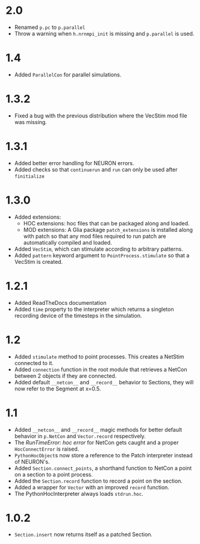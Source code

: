 # 2.0

* Renamed `p.pc` to `p.parallel`
* Throw a warning when `h.nrnmpi_init` is missing and `p.parallel` is used.

# 1.4

* Added `ParallelCon` for parallel simulations.

# 1.3.2

* Fixed a bug with the previous distribution where the VecStim mod file was missing.

# 1.3.1

* Added better error handling for NEURON errors.
* Added checks so that `continuerun` and `run` can only be used after `finitialize`

# 1.3.0

* Added extensions:
  * HOC extensions: hoc files that can be packaged along and loaded.
  * MOD extensions: A Glia package `patch_extensions` is installed along with patch so
    that any mod files required to run patch are automatically compiled and loaded.
* Added `VecStim`, which can stimulate according to arbitrary patterns.
* Added `pattern` keyword argument to `PointProcess.stimulate` so that a VecStim is
  created.

# 1.2.1

* Added ReadTheDocs documentation
* Added `time` property to the interpreter which returns a singleton recording device of
  the timesteps in the simulation.

# 1.2

* Added `stimulate` method to point processes. This creates a NetStim connected to it.
* Added `connection` function in the root module that retrieves a NetCon between 2 objects
  if they are connected.
* Added default `__netcon__` and `__record__` behavior to Sections, they will now refer to
  the Segment at x=0.5.

# 1.1

* Added `__netcon__` and `__record__` magic methods for better default behavior in
  `p.NetCon` and `Vector.record` respectively.
* The _RunTimeError: hoc error_ for NetCon gets caught and a proper `HocConnectError` is
  raised.
* `PythonHocObject`s now store a reference to the Patch interpreter instead of NEURON's.
* Added `Section.connect_points`, a shorthand function to NetCon a point on a section to
  a point process.
* Added the `Section.record` function to record a point on the section.
* Added a wrapper for `Vector` with an improved `record` function.
* The PythonHocInterpreter always loads `stdrun.hoc`.


# 1.0.2

* `Section.insert` now returns itself as a patched Section.
